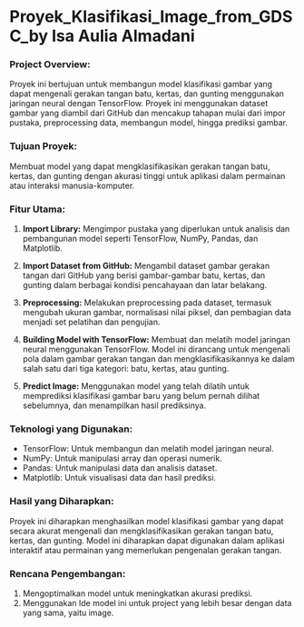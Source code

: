 # Proyek_Klasifikasi_Image_from_GDSC_by Isa Aulia Almadani
### Project Overview:

Proyek ini bertujuan untuk membangun model klasifikasi gambar yang dapat mengenali gerakan tangan batu, kertas, dan gunting menggunakan jaringan neural dengan TensorFlow. Proyek ini menggunakan dataset gambar yang diambil dari GitHub dan mencakup tahapan mulai dari impor pustaka, preprocessing data, membangun model, hingga prediksi gambar.

### Tujuan Proyek:
Membuat model yang dapat mengklasifikasikan gerakan tangan batu, kertas, dan gunting dengan akurasi tinggi untuk aplikasi dalam permainan atau interaksi manusia-komputer.

### Fitur Utama:

1. **Import Library:**
   Mengimpor pustaka yang diperlukan untuk analisis dan pembangunan model seperti TensorFlow, NumPy, Pandas, dan Matplotlib.

2. **Import Dataset from GitHub:**
   Mengambil dataset gambar gerakan tangan dari GitHub yang berisi gambar-gambar batu, kertas, dan gunting dalam berbagai kondisi pencahayaan dan latar belakang.

3. **Preprocessing:**
   Melakukan preprocessing pada dataset, termasuk mengubah ukuran gambar, normalisasi nilai piksel, dan pembagian data menjadi set pelatihan dan pengujian.

4. **Building Model with TensorFlow:**
   Membuat dan melatih model jaringan neural menggunakan TensorFlow. Model ini dirancang untuk mengenali pola dalam gambar gerakan tangan dan mengklasifikasikannya ke dalam salah satu dari tiga kategori: batu, kertas, atau gunting.

5. **Predict Image:**
   Menggunakan model yang telah dilatih untuk memprediksi klasifikasi gambar baru yang belum pernah dilihat sebelumnya, dan menampilkan hasil prediksinya.

### Teknologi yang Digunakan:
- TensorFlow: Untuk membangun dan melatih model jaringan neural.
- NumPy: Untuk manipulasi array dan operasi numerik.
- Pandas: Untuk manipulasi data dan analisis dataset.
- Matplotlib: Untuk visualisasi data dan hasil prediksi.

### Hasil yang Diharapkan:
Proyek ini diharapkan menghasilkan model klasifikasi gambar yang dapat secara akurat mengenali dan mengklasifikasikan gerakan tangan batu, kertas, dan gunting. Model ini diharapkan dapat digunakan dalam aplikasi interaktif atau permainan yang memerlukan pengenalan gerakan tangan.

### Rencana Pengembangan:
1. Mengoptimalkan model untuk meningkatkan akurasi prediksi.
2. Menggunakan Ide model ini untuk project yang lebih besar dengan data yang sama, yaitu image.

